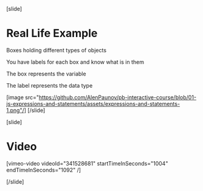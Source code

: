 [slide]
# Real Life Example
Boxes holding different types of objects

You have labels for each box and know what is in them

The box represents the variable

The label represents the data type

[image src="https://github.com/AlenPaunov/pb-interactive-course/blob/01-js-expressions-and-statements/assets/expressions-and-statements-1.png"/]
[/slide]

[slide]
# Video

[vimeo-video videoId="341528681" startTimeInSeconds="1004" endTimeInSeconds="1092" /]

[/slide]